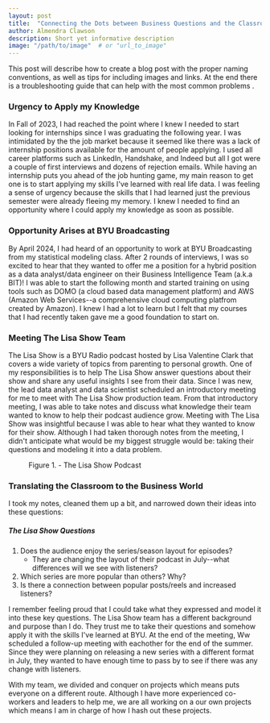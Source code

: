 ```yaml
---
layout: post
title:  "Connecting the Dots between Business Questions and the Classroom"
author: Almendra Clawson
description: Short yet informative description
image: "/path/to/image"  # or "url_to_image"
---
```


<p class="intro"><span class="dropcap">T</span>his post will describe how to create a blog post with the proper naming conventions, as well as tips for including images and links.  At the end there is a troubleshooting guide that can help with the most common problems .</p>


### Urgency to Apply my Knowledge

In Fall of 2023, I had reached the point where I knew I needed to start looking for internships since I was graduating the following year. I was intimidated by the the job market because it seemed like there was a lack of internship positions available for the amount of people applying. I used all career platforms such as LinkedIn, Handshake, and Indeed but all I got were a couple of first interviews and dozens of rejection emails. While having an internship puts you ahead of the job hunting game, my main reason to get one is to start applying my skills I've learned with real life data. I was feeling a sense of urgency because the skills that I had learned just the previous semester were already fleeing my memory. I knew I needed to find an opportunity where I could apply my knowledge as soon as possible.  

### Opportunity Arises at BYU Broadcasting

By April 2024, I had heard of an opportunity to work at BYU Broadcasting from my statistical modeling class. After 2 rounds of interviews, I was so excited to hear that they wanted to offer me a position for a hybrid position as a data analyst/data engineer on their Business Intelligence Team (a.k.a BIT)! I was able to start the following month and started training on using tools such as DOMO (a cloud based data management platform) and AWS (Amazon Web Services--a comprehensive cloud computing platfrom created by Amazon). I knew I had a lot to learn but I felt that my courses that I had recently taken gave me a good foundation to start on.


### Meeting The Lisa Show Team

The Lisa Show is a BYU Radio podcast hosted by Lisa Valentine Clark that covers a wide variety of topics from parenting to personal growth. One of my responsibilities is to help The Lisa Show answer questions about their show and share any useful insights I see from their data. Since I was new, the lead data analyst and data scientist scheduled an introductory meeting for me to meet with The Lisa Show production team. From that introductory meeting, I was able to take notes and discuss what knowledge their team wanted to know to help their podcast audience grow. Meeting with The Lisa Show was insightful because I was able to hear what they wanted to know for their show. Although I had taken thorough notes from the meeting, I didn't anticipate what would be my biggest struggle would be: taking their questions and modeling it into a data problem.

<figure>
	<img src="{{site.url}}/{{site.baseurl}}/assets/img/lisa_show.jpg" alt=""> 
	<figcaption>Figure 1. - The Lisa Show Podcast</figcaption>
</figure>

### Translating the Classroom to the Business World

I took my notes, cleaned them up a bit, and narrowed down their ideas into these questions:

##### The Lisa Show Questions
1. Does the audience enjoy the series/season layout for episodes?
    - They are changing the layout of their podcast in July--what differences will we see with listeners?
2. Which series are more popular than others? Why?
3. Is there a connection between popular posts/reels and increased listeners?

I remember feeling proud that I could take what they expressed and model it into these key questions. The Lisa Show team has a different background and purpose than I do. They trust me to take their questions and somehow apply it with the skills I've learned at BYU. At the end of the meeting, Ww scheduled a follow-up meeting with eachother for the end of the summer. Since they were planning on releasing a new series with a different format in July, they wanted to have enough time to pass by to see if there was any change with listeners.

With my team, we divided and conquer on projects which means puts everyone on a different route. Although I have more experienced co-workers and leaders to help me, we are all working on a our own projects which means I am in charge of how I hash out these projects. 

